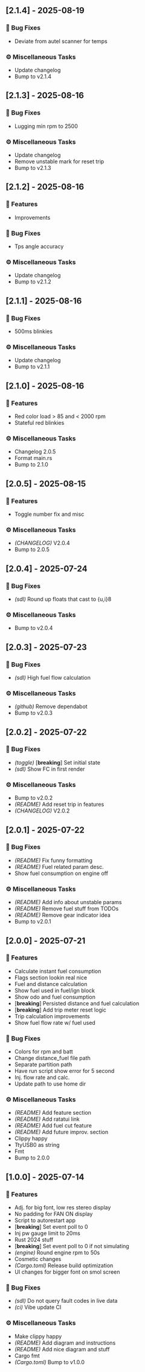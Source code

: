 ## [2.1.4] - 2025-08-19

### 🐛 Bug Fixes

- Deviate from autel scanner for temps

### ⚙️ Miscellaneous Tasks

- Update changelog
- Bump to v2.1.4
## [2.1.3] - 2025-08-16

### 🐛 Bug Fixes

- Lugging min rpm to 2500

### ⚙️ Miscellaneous Tasks

- Update changelog
- Remove unstable mark for reset trip
- Bump to v2.1.3
## [2.1.2] - 2025-08-16

### 🚀 Features

- Improvements

### 🐛 Bug Fixes

- Tps angle accuracy

### ⚙️ Miscellaneous Tasks

- Update changelog
- Bump to v2.1.2
## [2.1.1] - 2025-08-16

### 🐛 Bug Fixes

- 500ms blinkies

### ⚙️ Miscellaneous Tasks

- Update changelog
- Bump to v2.1.1
## [2.1.0] - 2025-08-16

### 🚀 Features

- Red color load > 85 and < 2000 rpm
- Stateful red blinkies

### ⚙️ Miscellaneous Tasks

- Changelog 2.0.5
- Format main.rs
- Bump to 2.1.0
## [2.0.5] - 2025-08-15

### 🚀 Features

- Toggle number fix and misc

### ⚙️ Miscellaneous Tasks

- *(CHANGELOG)* V2.0.4
- Bump to 2.0.5
## [2.0.4] - 2025-07-24

### 🐛 Bug Fixes

- *(sdl)* Round up floats that cast to {u,i}8

### ⚙️ Miscellaneous Tasks

- Bump to v2.0.4
## [2.0.3] - 2025-07-23

### 🐛 Bug Fixes

- *(sdl)* High fuel flow calculation

### ⚙️ Miscellaneous Tasks

- *(github)* Remove dependabot
- Bump to v2.0.3
## [2.0.2] - 2025-07-22

### 🐛 Bug Fixes

- *(toggle)* [**breaking**] Set initial state
- *(sdl)* Show FC in first render

### ⚙️ Miscellaneous Tasks

- Bump to v2.0.2
- *(README)* Add reset trip in features
- *(CHANGELOG)* V2.0.2
## [2.0.1] - 2025-07-22

### 🐛 Bug Fixes

- *(README)* Fix funny formatting
- *(README)* Fuel related param desc.
- Show fuel consumption on engine off

### ⚙️ Miscellaneous Tasks

- *(README)* Add info about unstable params
- *(README)* Remove fuel stuff from TODOs
- *(README)* Remove gear indicator idea
- Bump to v2.0.1
## [2.0.0] - 2025-07-21

### 🚀 Features

- Calculate instant fuel consumption
- Flags section lookin real nice
- Fuel and distance calculation
- Show fuel used in fuel/ign block
- Show odo and fuel consumption
- [**breaking**] Persisted distance and fuel calculation
- [**breaking**] Add trip meter reset logic
- Trip calculation improvements
- Show fuel flow rate w/ fuel used

### 🐛 Bug Fixes

- Colors for rpm and batt
- Change distance_fuel file path
- Separate partition path
- Have run script show error for 5 second
- Inj. flow rate and calc.
- Update path to use home dir

### ⚙️ Miscellaneous Tasks

- *(README)* Add feature section
- *(README)* Add ratatui link
- *(README)* Add fuel cut feature
- *(README)* Add future improv. section
- Clippy happy
- TtyUSB0 as string
- Fmt
- Bump to 2.0.0
## [1.0.0] - 2025-07-14

### 🚀 Features

- Adj. for big font, low res stereo display
- No padding for FAN ON display
- Script to autorestart app
- [**breaking**] Set event poll to 0
- Inj pw gauge limit to 20ms
- Rust 2024 stuff
- [**breaking**] Set event poll to 0 if not simulating
- *(engine)* Round engine rpm to 50s
- Cosmetic changes
- *(Cargo.toml)* Release build optimization
- UI changes for bigger font on smol screen

### 🐛 Bug Fixes

- *(sdl)* Do not query fault codes in live data
- *(ci)* Vibe update CI

### ⚙️ Miscellaneous Tasks

- Make clippy happy
- *(README)* Add diagram and instructions
- *(README)* Add nice diagram and stuff
- Cargo fmt
- *(Cargo.toml)* Bump to v1.0.0
